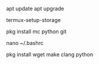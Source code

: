 
apt update
apt upgrade

termux-setup-storage

pkg install mc python git

nano ~/.bashrc

pkg install wget make clang python
